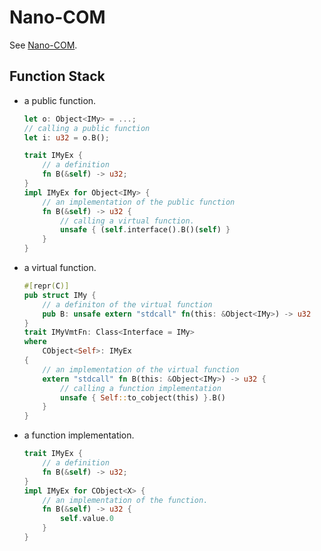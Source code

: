 # Nano-COM

See [Nano-COM](https://en.wikipedia.org/wiki/Component_Object_Model#Nano-COM_(a.k.a_XPCOM)).

## Function Stack

- a public function.
  ```rust
  let o: Object<IMy> = ...;
  // calling a public function
  let i: u32 = o.B();
  ```
  ```rust
  trait IMyEx {
      // a definition
      fn B(&self) -> u32;
  }
  impl IMyEx for Object<IMy> {
      // an implementation of the public function
      fn B(&self) -> u32 {
          // calling a virtual function.
          unsafe { (self.interface().B()(self) }
      }
  }
  ```
- a virtual function.
  ```rust
  #[repr(C)]
  pub struct IMy {
      // a definiton of the virtual function
      pub B: unsafe extern "stdcall" fn(this: &Object<IMy>) -> u32
  }
  trait IMyVmtFn: Class<Interface = IMy>
  where
      CObject<Self>: IMyEx
  {
      // an implementation of the virtual function
      extern "stdcall" fn B(this: &Object<IMy>) -> u32 {
          // calling a function implementation
          unsafe { Self::to_cobject(this) }.B()
      }
  }
  ```
- a function implementation.
  ```rust
  trait IMyEx {
      // a definition
      fn B(&self) -> u32;
  }
  impl IMyEx for CObject<X> {
      // an implementation of the function.
      fn B(&self) -> u32 {
          self.value.0
      }
  }
  ```
